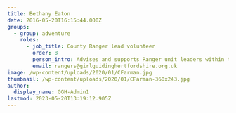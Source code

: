 ```yaml
---
title: Bethany Eaton
date: 2016-05-20T16:15:44.000Z
groups:
  - group: adventure
    roles:
      - job_title: County Ranger lead volunteer
        order: 8
        person_intro: Advises and supports Ranger unit leaders within the county and encourages the transition from Guides to Rangers.
        email: rangers@girlguidinghertfordshire.org.uk
image: /wp-content/uploads/2020/01/CFarman.jpg
thumbnail: /wp-content/uploads/2020/01/CFarman-360x243.jpg
author:
  display_name: GGH-Admin1
lastmod: 2023-05-20T13:19:12.905Z
---
```

